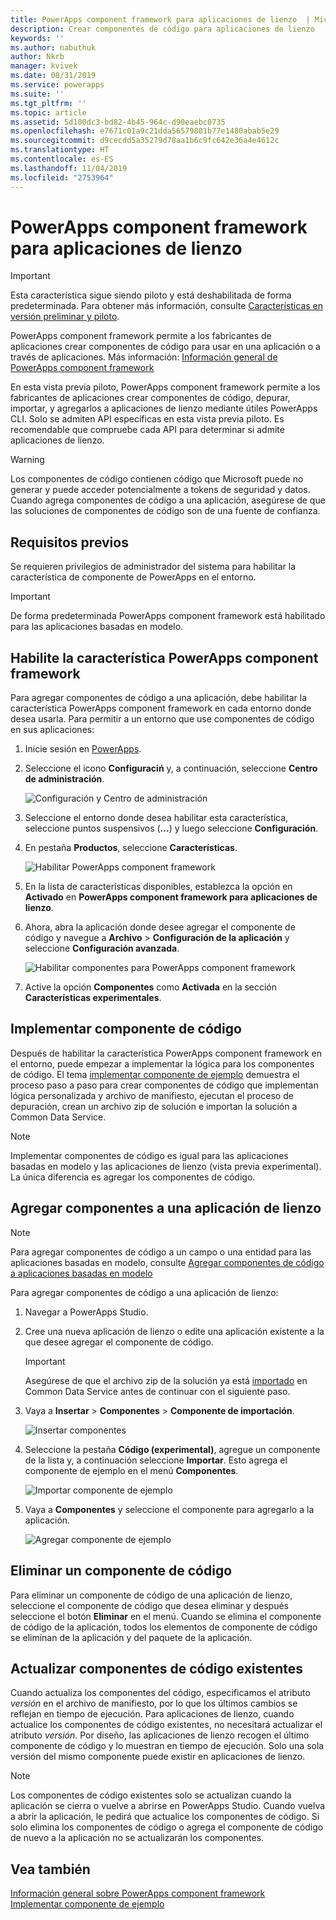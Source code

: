 ```yaml
---
title: PowerApps component framework para aplicaciones de lienzo  | Microsoft Docs
description: Crear componentes de código para aplicaciones de lienzo
keywords: ''
ms.author: nabuthuk
author: Nkrb
manager: kvivek
ms.date: 08/31/2019
ms.service: powerapps
ms.suite: ''
ms.tgt_pltfrm: ''
ms.topic: article
ms.assetid: 5d100dc3-bd82-4b45-964c-d90eaebc0735
ms.openlocfilehash: e7671c01a9c21dda56579801b77e1480abab5e29
ms.sourcegitcommit: d9cecdd5a35279d78aa1b6c9fc642e36a4e4612c
ms.translationtype: HT
ms.contentlocale: es-ES
ms.lasthandoff: 11/04/2019
ms.locfileid: "2753964"
---
```

# <a name="powerapps-component-framework-for-canvas-apps"></a>PowerApps component framework para aplicaciones de lienzo

> [!IMPORTANT]
> Esta característica sigue siendo piloto y está deshabilitada de forma predeterminada. Para obtener más información, consulte [Características en versión preliminar y piloto](../../maker/canvas-apps/working-with-experimental.md).

PowerApps component framework permite a los fabricantes de aplicaciones crear componentes de código para usar en una aplicación o a través de aplicaciones. Más información: [Información general de PowerApps component framework](overview.md) 

En esta vista previa piloto, PowerApps component framework permite a los fabricantes de aplicaciones crear componentes de código, depurar, importar, y agregarlos a aplicaciones de lienzo mediante útiles PowerApps CLI. Solo se admiten API específicas en esta vista previa piloto. Es recomendable que compruebe cada API para determinar si admite aplicaciones de lienzo. 

> [!WARNING]
> Los componentes de código contienen código que Microsoft puede no generar y puede acceder potencialmente a tokens de seguridad y datos. Cuando agrega componentes de código a una aplicación, asegúrese de que las soluciones de componentes de código son de una fuente de confianza.

## <a name="prerequisites"></a>Requisitos previos

Se requieren privilegios de administrador del sistema para habilitar la característica de componente de PowerApps en el entorno.

> [!IMPORTANT]
> De forma predeterminada PowerApps component framework está habilitado para las aplicaciones basadas en modelo.

## <a name="enable-powerapps-component-framework-feature"></a>Habilite la característica PowerApps component framework

Para agregar componentes de código a una aplicación, debe habilitar la característica PowerApps component framework en cada entorno donde desea usarla. Para permitir a un entorno que use componentes de código en sus aplicaciones:

1. Inicie sesión en [PowerApps](https://powerapps.microsoft.com/).

2. Seleccione el icono **Configuraciń** y, a continuación, seleccione **Centro de administración**.
    
    ![Configuración y Centro de administración](media/select-admin-center-from-settings.png "Configuración y Centro de administración") 

3. Seleccione el entorno donde desea habilitar esta característica, seleccione puntos suspensivos (**...**) y luego seleccione **Configuración**.

4. En pestaña **Productos**, seleccione **Características**.

   ![Habilitar PowerApps component framework](media/enable-pcf-feature.png "Habilitar PowerApps component framework")

5. En la lista de características disponibles, establezca la opción en **Activado** en **PowerApps component framework para aplicaciones de lienzo**.

6. Ahora, abra la aplicación donde desee agregar el componente de código y navegue a **Archivo** > **Configuración de la aplicación** y seleccione **Configuración avanzada**.

   ![Habilitar componentes para PowerApps component framework](media/enable-components-for-pcf.png "Habilitar componentes para PowerApps component framework")
   
7. Active la opción **Componentes** como **Activada** en la sección **Características experimentales**.

## <a name="implementing-code-components"></a>Implementar componente de código

Después de habilitar la característica PowerApps component framework en el entorno, puede empezar a implementar la lógica para los componentes de código. El tema [implementar componente de ejemplo](implementing-controls-using-typescript.md) demuestra el proceso paso a paso para crear componentes de código que implementan lógica personalizada y archivo de manifiesto, ejecutan el proceso de depuración, crean un archivo zip de solución e importan la solución a Common Data Service.

> [!NOTE]
> Implementar componentes de código es igual para las aplicaciones basadas en modelo y las aplicaciones de lienzo (vista previa experimental). La única diferencia es agregar los componentes de código. 

## <a name="add-components-to-a-canvas-app"></a>Agregar componentes a una aplicación de lienzo

> [!NOTE]
> Para agregar componentes de código a un campo o una entidad para las aplicaciones basadas en modelo, consulte [Agregar componentes de código a aplicaciones basadas en modelo](add-custom-controls-to-a-field-or-entity.md)

Para agregar componentes de código a una aplicación de lienzo:

1. Navegar a PowerApps Studio.
2. Cree una nueva aplicación de lienzo o edite una aplicación existente a la que desee agregar el componente de código.

   > [!IMPORTANT]
   > Asegúrese de que el archivo zip de la solución ya está [importado](https://docs.microsoft.com/powerapps/maker/common-data-service/import-update-export-solutions) en Common Data Service antes de continuar con el siguiente paso.

3. Vaya a **Insertar** > **Componentes** > **Componente de importación**. 
 
    ![Insertar componentes](media/insert-components-import.png "Insertar componentes")

4. Seleccione la pestaña **Código (experimental)**, agregue un componente de la lista y, a continuación seleccione **Importar**. Esto agrega el componente de ejemplo en el menú **Componentes**.

    ![Importar componente de ejemplo](media/import-component-add-sample-component.png "Importar componente de ejemplo")

5. Vaya a **Componentes** y seleccione el componente para agregarlo a la aplicación.

   ![Agregar componente de ejemplo](media/add-sample-component-from-list.png "Agregar componente de ejemplo")

## <a name="delete-a-code-component"></a>Eliminar un componente de código 

Para eliminar un componente de código de una aplicación de lienzo, seleccione el componente de código que desea eliminar y después seleccione el botón **Eliminar** en el menú. Cuando se elimina el componente de código de la aplicación, todos los elementos de componente de código se eliminan de la aplicación y del paquete de la aplicación. 

## <a name="update-existing-code-components"></a>Actualizar componentes de código existentes

Cuando actualiza los componentes del código, especificamos el atributo *versión* en el archivo de manifiesto, por lo que los últimos cambios se reflejan en tiempo de ejecución. Para aplicaciones de lienzo, cuando actualice los componentes de código existentes, no necesitará actualizar el atributo *versión*. Por diseño, las aplicaciones de lienzo recogen el último componente de código y lo muestran en tiempo de ejecución. Solo una sola versión del mismo componente puede existir en aplicaciones de lienzo.

> [!NOTE]
> Los componentes de código existentes solo se actualizan cuando la aplicación se cierra o vuelve a abrirse en PowerApps Studio. Cuando vuelva a abrir la aplicación, le pedirá que actualice los componentes de código. Si solo elimina los componentes de código o agrega el componente de código de nuevo a la aplicación no se actualizarán los componentes.

## <a name="see-also"></a>Vea también

[Información general sobre PowerApps component framework](overview.md)<br/>
[Implementar componente de ejemplo](implementing-controls-using-typescript.md)

